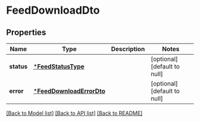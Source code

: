 # FeedDownloadDto

## Properties
Name | Type | Description | Notes
------------ | ------------- | ------------- | -------------
**status** | [***FeedStatusType**](FeedStatusType.md) |  | [optional] [default to null]
**error** | [***FeedDownloadErrorDto**](FeedDownloadErrorDTO.md) |  | [optional] [default to null]

[[Back to Model list]](../README.md#documentation-for-models) [[Back to API list]](../README.md#documentation-for-api-endpoints) [[Back to README]](../README.md)


